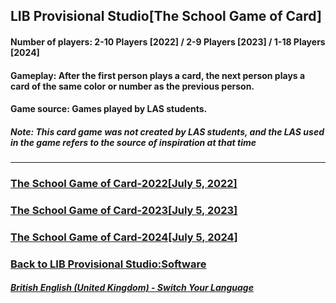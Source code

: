 ## LIB Provisional Studio[The School Game of Card]
#### Number of players: 2-10 Players [2022] / 2-9 Players [2023] / 1-18 Players [2024]
#### Gameplay: After the first person plays a card, the next person plays a card of the same color or number as the previous person.
#### Game source: Games played by LAS students.

##### Note: This card game was not created by LAS students, and the LAS used in the game refers to the source of inspiration at that time
------------

### [The School Game of Card-2022[July 5, 2022]](https://libps.github.io/download/School_card_game-2022-EN.exe)
### [The School Game of Card-2023[July 5, 2023]](https://libps.github.io/download/School_card_game-2023-EN.exe)
### [The School Game of Card-2024[July 5, 2024]](https://libps.github.io/download/School_card_game-2024.exe)

### [Back to LIB Provisional Studio:Software](https://libps.github.io/en/british/Software) 

##### [British English (United Kingdom) - Switch Your Language](https://libps.github.io/index)
